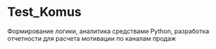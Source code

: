 # Test_Komus
 Формирование логики, аналитика средствами Python, разработка отчетности для расчета мотивации по каналам продаж
